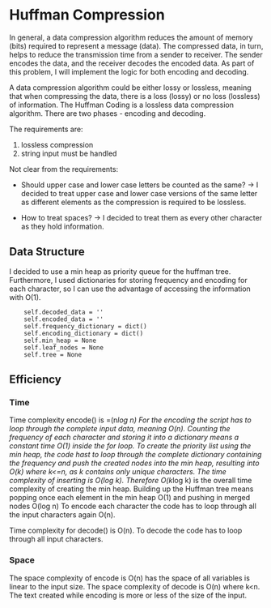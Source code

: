 # Huffman Compression
In general, a data compression algorithm reduces the amount of memory (bits) required to represent a message (data). 
The compressed data, in turn, helps to reduce the transmission time from a sender to receiver. 
The sender encodes the data, and the receiver decodes the encoded data. 
As part of this problem, I will implement the logic for both encoding and decoding.

A data compression algorithm could be either lossy or lossless, meaning that when compressing the data, there is a 
loss (lossy) or no loss (lossless) of information. 
The Huffman Coding is a lossless data compression algorithm. 
There are two phases - encoding and decoding.


The requirements are:
1) lossless compression
2) string input must be handled

Not clear from the requirements:
-  Should upper case and lower case letters be counted as the same? 
   -> I decided to treat upper case and lower case versions of the same letter as different elements as the compression
   is required to be lossless.
   
-  How to treat spaces? -> I decided to treat them as every other character as they hold information.


## Data Structure
I decided to use a min heap as priority queue for the huffman tree. 
Furthermore, I used dictionaries for storing frequency and encoding for each character, so I can use the advantage of 
accessing the information with O(1).

        self.decoded_data = ''
        self.encoded_data = ''
        self.frequency_dictionary = dict()
        self.encoding_dictionary = dict()
        self.min_heap = None
        self.leaf_nodes = None
        self.tree = None

## Efficiency
### Time
Time complexity encode() is =(n*log n)
For the encoding the script has to loop through the complete input data, meaning O(n).
Counting the frequency of each character and storing it into a dictionary means a constant time O(1) inside the for 
loop.
To create the priority list using the min heap, the code hast to loop through the complete dictionary containing the 
frequency and push the created nodes into the min heap, resulting into O(k) where k<=n, as k contains only unique 
characters.
The time complexity of inserting is O(log k).
Therefore O(k*log k) is the overall time complexity of creating the min heap.
Building up the Huffman tree means popping once each element in the min heap O(1) and pushing in merged nodes O(log n)
To encode each character the code has to loop through all the input characters again O(n).

Time complexity for decode() is O(n).
To decode the code has to loop through all input characters.

### Space
The space complexity of encode is O(n) has the space of all variables is linear to the input size.
The space complexity of decode is O(n) where k<n. The text created while encoding is more or less of the size of the 
input.